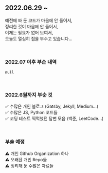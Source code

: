 ## 2022.06.29 ~ 
예전에 짜 둔 코드가 마음에 안 들어서,   
정리한 것이 마음에 안 들어서,   
이제는 필요가 없어 보여서,   
오늘도 열심히 집을 부수고 있습니다...

<br>

### 2022.07 이후 부순 내역
```null```

<br>

### 2022.6월까지 부순 것
&#9989; 수많은 개인 블로그 (Gatsby, Jekyll, Medium...)   
&#9989; 수많은 JS, Python 코드들   
&#9989; 코딩 테스트 찍먹했던 답변 모음 (백준, LeetCode...)

<br>

### 부술 예정
&#9888; 개인 Github Organization 하나   
&#9888; 오래된 개인 Repo들   
&#9888; 정리해 둔 수많은 자료들   
